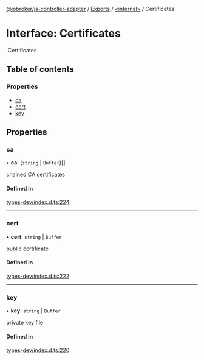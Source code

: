 [@iobroker/js-controller-adapter](../README.md) / [Exports](../modules.md) / [<internal\>](../modules/internal_.md) / Certificates

# Interface: Certificates

[<internal>](../modules/internal_.md).Certificates

## Table of contents

### Properties

- [ca](internal_.Certificates.md#ca)
- [cert](internal_.Certificates.md#cert)
- [key](internal_.Certificates.md#key)

## Properties

### ca

• **ca**: (`string` \| `Buffer`)[]

chained CA certificates

#### Defined in

[types-dev/index.d.ts:224](https://github.com/ioBroker/ioBroker.js-controller/blob/fb48eb1c/packages/types-dev/index.d.ts#L224)

___

### cert

• **cert**: `string` \| `Buffer`

public certificate

#### Defined in

[types-dev/index.d.ts:222](https://github.com/ioBroker/ioBroker.js-controller/blob/fb48eb1c/packages/types-dev/index.d.ts#L222)

___

### key

• **key**: `string` \| `Buffer`

private key file

#### Defined in

[types-dev/index.d.ts:220](https://github.com/ioBroker/ioBroker.js-controller/blob/fb48eb1c/packages/types-dev/index.d.ts#L220)
